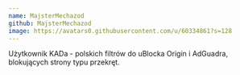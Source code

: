 ```yaml
---
name: MajsterMechazod
github: MajsterMechazod
image: https://avatars0.githubusercontent.com/u/60334861?s=128
---
```

Użytkownik KADa - polskich filtrów do uBlocka Origin i AdGuadra, blokujących strony typu przekręt.

